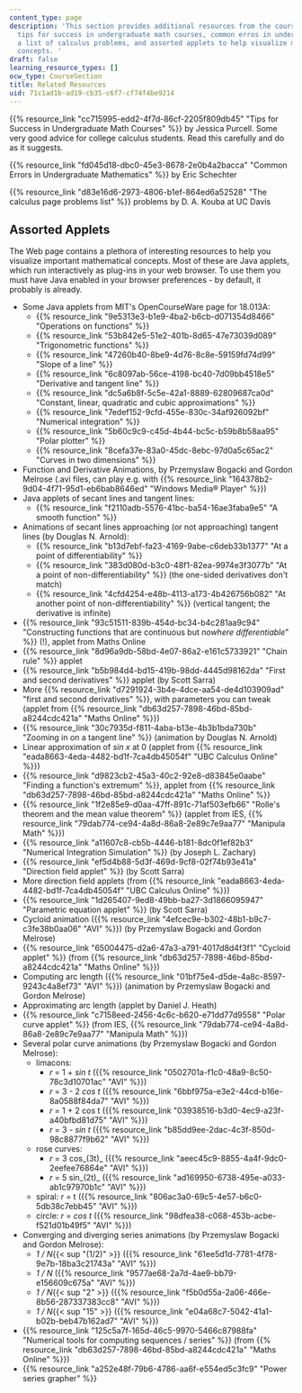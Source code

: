 ```yaml
---
content_type: page
description: 'This section provides additional resources from the course, including
  tips for success in undergraduate math courses, common erros in undergraduate mathematics,
  a list of calculus problems, and assorted applets to help visualize mathematical
  concepts. '
draft: false
learning_resource_types: []
ocw_type: CourseSection
title: Related Resources
uid: 71c1ad1b-ad19-cb35-c6f7-cf74f4be9214
---
```

{{% resource_link "cc715995-edd2-4f7d-86cf-2205f809db45" "Tips for Success in Undergraduate Math Courses" %}} by Jessica Purcell. Some very good advice for college calculus students. Read this carefully and do as it suggests.

{{% resource_link "fd045d18-dbc0-45e3-8678-2e0b4a2bacca" "Common Errors in Undergraduate Mathematics" %}} by Eric Schechter

{{% resource_link "d83e16d6-2973-4806-b1ef-864ed6a52528" "The calculus page problems list" %}} problems by D. A. Kouba at UC Davis

## Assorted Applets

The Web page contains a plethora of interesting resources to help you visualize important mathematical concepts. Most of these are Java applets, which run interactively as plug-ins in your web browser. To use them you must have Java enabled in your browser preferences - by default, it probably is already.

- Some Java applets from MIT's OpenCourseWare page for 18.013A:
    - {{% resource_link "9e5313e3-b1e9-4ba2-b6cb-d071354d8466" "Operations on functions" %}}
    - {{% resource_link "53b842e5-51e2-401b-8d65-47e73039d089" "Trigonometric functions" %}}
    - {{% resource_link "47260b40-8be9-4d76-8c8e-59159fd74d99" "Slope of a line" %}}
    - {{% resource_link "6c8097ab-56ce-4198-bc40-7d09bb4518e5" "Derivative and tangent line" %}}
    - {{% resource_link "dc5a6b8f-5c5e-42a1-8889-62809687ca0d" "Constant, linear, quadratic and cubic approximations" %}}
    - {{% resource_link "7edef152-9cfd-455e-830c-34af926092bf" "Numerical integration" %}}
    - {{% resource_link "5b60c9c9-c45d-4b44-bc5c-b59b8b58aa95" "Polar plotter" %}}
    - {{% resource_link "8cefa37e-83a0-45dc-8ebc-97d0a5c65ac2" "Curves in two dimensions" %}}
- Function and Derivative Animations, by Przemyslaw Bogacki and Gordon Melrose (.avi files, can play e.g. with {{% resource_link "164378b2-9d04-4f71-95d1-eb6bab8646ed" "Windows Media® Player" %}})
- Java applets of secant lines and tangent lines:
    - {{% resource_link "f2110adb-5576-41bc-ba54-16ae3faba9e5" "A smooth function" %}}
- Animations of secant lines approaching (or not approaching) tangent lines (by Douglas N. Arnold):
    - {{% resource_link "b13d7ebf-fa23-4169-9abe-c6deb33b1377" "At a point of differentiability" %}}
    - {{% resource_link "383d080d-b3c0-48f1-82ea-9974e3f3077b" "At a point of non-differentiability" %}} (the one-sided derivatives don't match)
    - {{% resource_link "4cfd4254-e48b-4113-a173-4b426756b082" "At another point of non-differentiability" %}} (vertical tangent; the derivative is infinite)
- {{% resource_link "93c51511-839b-454d-bc34-b4c281aa9c94" "Constructing functions that are continuous but *nowhere differentiable*" %}} (!), applet from Maths Online
- {{% resource_link "8d96a9db-58bd-4e07-86a2-e161c5733921" "Chain rule" %}} applet
- {{% resource_link "b5b984d4-bd15-419b-98dd-4445d98162da" "First and second derivatives" %}} applet (by Scott Sarra)
- More {{% resource_link "d7291924-3b4e-4dce-aa54-de4d103909ad" "first and second derivatives" %}}, with parameters you can tweak (applet from {{% resource_link "db63d257-7898-46bd-85bd-a8244cdc421a" "Maths Online" %}})
- {{% resource_link "30c7935d-f811-4aba-b13e-4b3b1bda730b" "Zooming in on a tangent line" %}} (animation by Douglas N. Arnold)
- Linear approximation of *sin x* at 0 (applet from {{% resource_link "eada8663-4eda-4482-bd1f-7ca4db45054f" "UBC Calculus Online" %}})
- {{% resource_link "d9823cb2-45a3-40c2-92e8-d83845e0aabe" "Finding a function's extremum" %}}, applet from {{% resource_link "db63d257-7898-46bd-85bd-a8244cdc421a" "Maths Online" %}}
- {{% resource_link "1f2e85e9-d0aa-47ff-891c-71af503efb66" "Rolle's theorem and the mean value theorem" %}} (applet from IES, {{% resource_link "79dab774-ce94-4a8d-86a8-2e89c7e9aa77" "Manipula Math" %}})
- {{% resource_link "a11607c8-cb5b-4446-b181-8dc0f1ef82b3" "Numerical Integration Simulation" %}} (by Joseph L. Zachary)
- {{% resource_link "ef5d4b88-5d3f-469d-9cf8-02f74b93e41a" "Direction field applet" %}} (by Scott Sarra)
- More direction field applets (from {{% resource_link "eada8663-4eda-4482-bd1f-7ca4db45054f" "UBC Calculus Online" %}})
- {{% resource_link "1d265407-9ed8-49bb-ba27-3d1866095947" "Parametric equation applet" %}} (by Scott Sarra)
- Cycloid animation ({{% resource_link "4efcec9e-b302-48b1-b9c7-c3fe38b0aa06" "AVI" %}}) (by Przemyslaw Bogacki and Gordon Melrose)
- {{% resource_link "65004475-d2a6-47a3-a791-4017d8d4f3f1" "Cycloid applet" %}} (from {{% resource_link "db63d257-7898-46bd-85bd-a8244cdc421a" "Maths Online" %}})
- Computing arc length ({{% resource_link "01bf75e4-d5de-4a8c-8597-9243c4a8ef73" "AVI" %}}) (animation by Przemyslaw Bogacki and Gordon Melrose)
- Approximating arc length (applet by Daniel J. Heath)
- {{% resource_link "c7158eed-2456-4c6c-b620-e71dd77d9558" "Polar curve applet" %}} (from IES, {{% resource_link "79dab774-ce94-4a8d-86a8-2e89c7e9aa77" "Manipula Math" %}})
- Several polar curve animations (by Przemyslaw Bogacki and Gordon Melrose):
    - limacons:
        - *r* = 1 + *sin t* ({{% resource_link "0502701a-f1c0-48a9-8c50-78c3d10701ac" "AVI" %}})
        - *r* = 3 - 2 *cos t* ({{% resource_link "6bbf975a-e3e2-44cd-b16e-8a0588f84da7" "AVI" %}})
        - *r* = 1 + 2 cos t ({{% resource_link "03938516-b3d0-4ec9-a23f-a40bfbd81d75" "AVI" %}})
        - *r* = 3 - *sin t* ({{% resource_link "b85dd9ee-2dac-4c3f-850d-98c8877f9b62" "AVI" %}})
    - rose curves:
        - *r* = 3 cos\_(3t)\_ ({{% resource_link "aeec45c9-8855-4a4f-9dc0-2eefee76864e" "AVI" %}})
        - *r* = 5 sin\_(2t)\_ ({{% resource_link "ad169950-6738-495e-a033-ab1c97970b1c" "AVI" %}})
    - spiral: *r* = t ({{% resource_link "806ac3a0-69c5-4e57-b6c0-5db38c7ebb45" "AVI" %}})
    - circle: *r* = *cos t* ({{% resource_link "98dfea38-c068-453b-acbe-f521d01b49f5" "AVI" %}})
- Converging and diverging series animations (by Przemyslaw Bogacki and Gordon Melrose):
    - *1 / N*{{< sup "(1/2)" >}} ({{% resource_link "61ee5d1d-7781-4f78-9e7b-18ba3c21743a" "AVI" %}})
    - *1 / N* ({{% resource_link "9577ae68-2a7d-4ae9-bb79-e156609c675a" "AVI" %}})
    - *1 / N*{{< sup "2" >}} ({{% resource_link "f5b0d55a-2a06-466e-8b56-287337383cc8" "AVI" %}})
    - *1 / N*{{< sup "15" >}} ({{% resource_link "e04a68c7-5042-41a1-b02b-beb47b162ad7" "AVI" %}})
- {{% resource_link "125c5a7f-165d-46c5-9970-5466c87988fa" "Numerical tools for computing sequences / series" %}} (from {{% resource_link "db63d257-7898-46bd-85bd-a8244cdc421a" "Maths Online" %}})
- {{% resource_link "a252e48f-79b6-4786-aa6f-e554ed5c3fc9" "Power series grapher" %}}